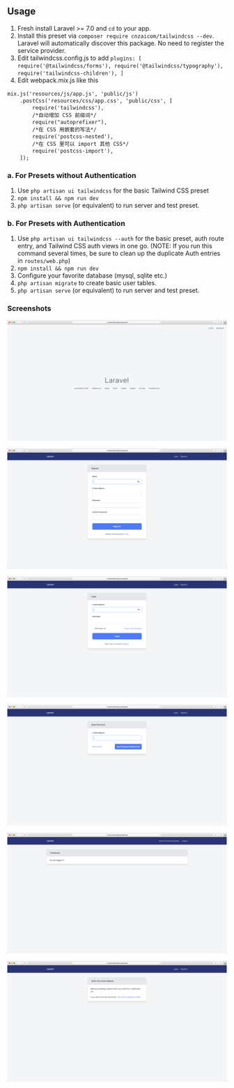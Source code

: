 ## Usage

1. Fresh install Laravel >= 7.0 and `cd` to your app.
2. Install this preset via `composer require cnzaicom/tailwindcss --dev`. Laravel will automatically discover this package. No need to register the service provider.
3. Edit tailwindcss.config.js to add   `plugins: [
   require('@tailwindcss/forms'),
   require('@tailwindcss/typography'),
   require('tailwindcss-children'),
   ]`
4. Edit webpack.mix.js like this
```
mix.js('resources/js/app.js', 'public/js')
    .postCss('resources/css/app.css', 'public/css', [
        require('tailwindcss'),
        /*自动增加 CSS 前缀词*/
        require("autoprefixer"),
        /*在 CSS 用嵌套的写法*/
        require('postcss-nested'),
        /*在 CSS 里可以 import 其他 CSS*/
        require('postcss-import'),
    ]);
```
### a. For Presets without Authentication

1. Use `php artisan ui tailwindcss` for the basic Tailwind CSS preset
2. `npm install && npm run dev`
3. `php artisan serve` (or equivalent) to run server and test preset.

### b. For Presets with Authentication

1. Use `php artisan ui tailwindcss --auth` for the basic preset, auth route entry, and Tailwind CSS auth views in one go. (NOTE: If you run this command several times, be sure to clean up the duplicate Auth entries in `routes/web.php`)
4. `npm install && npm run dev`
5. Configure your favorite database (mysql, sqlite etc.)
6. `php artisan migrate` to create basic user tables.
7. `php artisan serve` (or equivalent) to run server and test preset.

### Screenshots

![Welcome](/screenshots/welcome.png)

![Register](/screenshots/register.png)

![Login](/screenshots/login.png)

![Reset Password](/screenshots/reset-password.png)

![Dashboard](/screenshots/dashboard.png)

![Verify](/screenshots/verify.png)
